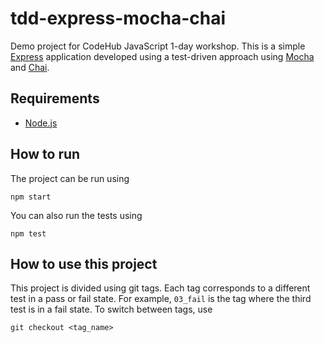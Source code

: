 # tdd-express-mocha-chai
Demo project for CodeHub JavaScript 1-day workshop.
This is a simple [Express](http://expressjs.com/) application developed using a test-driven approach using [Mocha](https://mochajs.org/) and [Chai](http://chaijs.com/).

## Requirements
* [Node.js](https://nodejs.org/en/)

## How to run
The project can be run using
```
npm start
```

You can also run the tests using
```
npm test
```

## How to use this project
This project is divided using git tags.
Each tag corresponds to a different test in a pass or fail state.
For example, `03_fail` is the tag where the third test is in a fail state.
To switch between tags, use
```
git checkout <tag_name>
```
